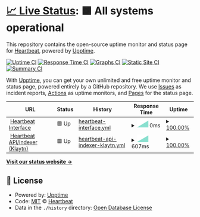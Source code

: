# [📈 Live Status](https://heartbeat-exchange.github.io/uptime): <!--live status--> **🟩 All systems operational**

This repository contains the open-source uptime monitor and status page for [Heartbeat](https://heartbeat-exchange.github.io/uptime), powered by [Upptime](https://github.com/upptime/upptime).

[![Uptime CI](https://github.com/heartbeat-exchange/uptime/workflows/Uptime%20CI/badge.svg)](https://github.com/heartbeat-exchange/uptime/actions?query=workflow%3A%22Uptime+CI%22)
[![Response Time CI](https://github.com/heartbeat-exchange/uptime/workflows/Response%20Time%20CI/badge.svg)](https://github.com/heartbeat-exchange/uptime/actions?query=workflow%3A%22Response+Time+CI%22)
[![Graphs CI](https://github.com/heartbeat-exchange/uptime/workflows/Graphs%20CI/badge.svg)](https://github.com/heartbeat-exchange/uptime/actions?query=workflow%3A%22Graphs+CI%22)
[![Static Site CI](https://github.com/heartbeat-exchange/uptime/workflows/Static%20Site%20CI/badge.svg)](https://github.com/heartbeat-exchange/uptime/actions?query=workflow%3A%22Static+Site+CI%22)
[![Summary CI](https://github.com/heartbeat-exchange/uptime/workflows/Summary%20CI/badge.svg)](https://github.com/heartbeat-exchange/uptime/actions?query=workflow%3A%22Summary+CI%22)

With [Upptime](https://upptime.js.org), you can get your own unlimited and free uptime monitor and status page, powered entirely by a GitHub repository. We use [Issues](https://github.com/heartbeat-exchange/uptime/issues) as incident reports, [Actions](https://github.com/heartbeat-exchange/uptime/actions) as uptime monitors, and [Pages](https://heartbeat-exchange.github.io/uptime) for the status page.

<!--start: status pages-->
<!-- This summary is generated by Upptime (https://github.com/upptime/upptime) -->
<!-- Do not edit this manually, your changes will be overwritten -->
<!-- prettier-ignore -->
| URL | Status | History | Response Time | Uptime |
| --- | ------ | ------- | ------------- | ------ |
| <img alt="" src="https://icons.duckduckgo.com/ip3/heartbeat.exchange.ico" height="13"> [Heartbeat Interface](https://heartbeat.exchange) | 🟩 Up | [heartbeat-interface.yml](https://github.com/heartbeat-exchange/uptime/commits/HEAD/history/heartbeat-interface.yml) | <details><summary><img alt="Response time graph" src="./graphs/heartbeat-interface/response-time-week.png" height="20"> 0ms</summary><br><a href="https://heartbeat-exchange.github.io/uptime/history/heartbeat-interface"><img alt="Response time 0" src="https://img.shields.io/endpoint?url=https%3A%2F%2Fraw.githubusercontent.com%2Fheartbeat-exchange%2Fuptime%2FHEAD%2Fapi%2Fheartbeat-interface%2Fresponse-time.json"></a><br><a href="https://heartbeat-exchange.github.io/uptime/history/heartbeat-interface"><img alt="24-hour response time 0" src="https://img.shields.io/endpoint?url=https%3A%2F%2Fraw.githubusercontent.com%2Fheartbeat-exchange%2Fuptime%2FHEAD%2Fapi%2Fheartbeat-interface%2Fresponse-time-day.json"></a><br><a href="https://heartbeat-exchange.github.io/uptime/history/heartbeat-interface"><img alt="7-day response time 0" src="https://img.shields.io/endpoint?url=https%3A%2F%2Fraw.githubusercontent.com%2Fheartbeat-exchange%2Fuptime%2FHEAD%2Fapi%2Fheartbeat-interface%2Fresponse-time-week.json"></a><br><a href="https://heartbeat-exchange.github.io/uptime/history/heartbeat-interface"><img alt="30-day response time 0" src="https://img.shields.io/endpoint?url=https%3A%2F%2Fraw.githubusercontent.com%2Fheartbeat-exchange%2Fuptime%2FHEAD%2Fapi%2Fheartbeat-interface%2Fresponse-time-month.json"></a><br><a href="https://heartbeat-exchange.github.io/uptime/history/heartbeat-interface"><img alt="1-year response time 0" src="https://img.shields.io/endpoint?url=https%3A%2F%2Fraw.githubusercontent.com%2Fheartbeat-exchange%2Fuptime%2FHEAD%2Fapi%2Fheartbeat-interface%2Fresponse-time-year.json"></a></details> | <details><summary><a href="https://heartbeat-exchange.github.io/uptime/history/heartbeat-interface">100.00%</a></summary><a href="https://heartbeat-exchange.github.io/uptime/history/heartbeat-interface"><img alt="All-time uptime 100.00%" src="https://img.shields.io/endpoint?url=https%3A%2F%2Fraw.githubusercontent.com%2Fheartbeat-exchange%2Fuptime%2FHEAD%2Fapi%2Fheartbeat-interface%2Fuptime.json"></a><br><a href="https://heartbeat-exchange.github.io/uptime/history/heartbeat-interface"><img alt="24-hour uptime 100.00%" src="https://img.shields.io/endpoint?url=https%3A%2F%2Fraw.githubusercontent.com%2Fheartbeat-exchange%2Fuptime%2FHEAD%2Fapi%2Fheartbeat-interface%2Fuptime-day.json"></a><br><a href="https://heartbeat-exchange.github.io/uptime/history/heartbeat-interface"><img alt="7-day uptime 100.00%" src="https://img.shields.io/endpoint?url=https%3A%2F%2Fraw.githubusercontent.com%2Fheartbeat-exchange%2Fuptime%2FHEAD%2Fapi%2Fheartbeat-interface%2Fuptime-week.json"></a><br><a href="https://heartbeat-exchange.github.io/uptime/history/heartbeat-interface"><img alt="30-day uptime 100.00%" src="https://img.shields.io/endpoint?url=https%3A%2F%2Fraw.githubusercontent.com%2Fheartbeat-exchange%2Fuptime%2FHEAD%2Fapi%2Fheartbeat-interface%2Fuptime-month.json"></a><br><a href="https://heartbeat-exchange.github.io/uptime/history/heartbeat-interface"><img alt="1-year uptime 100.00%" src="https://img.shields.io/endpoint?url=https%3A%2F%2Fraw.githubusercontent.com%2Fheartbeat-exchange%2Fuptime%2FHEAD%2Fapi%2Fheartbeat-interface%2Fuptime-year.json"></a></details>
| <img alt="" src="https://icons.duckduckgo.com/ip3/api-klaytn.heartbeat.exchange.ico" height="13"> [Heartbeat API/Indexer (Klaytn)](https://api-klaytn.heartbeat.exchange) | 🟩 Up | [heartbeat-api-indexer-klaytn.yml](https://github.com/heartbeat-exchange/uptime/commits/HEAD/history/heartbeat-api-indexer-klaytn.yml) | <details><summary><img alt="Response time graph" src="./graphs/heartbeat-api-indexer-klaytn/response-time-week.png" height="20"> 607ms</summary><br><a href="https://heartbeat-exchange.github.io/uptime/history/heartbeat-api-indexer-klaytn"><img alt="Response time 607" src="https://img.shields.io/endpoint?url=https%3A%2F%2Fraw.githubusercontent.com%2Fheartbeat-exchange%2Fuptime%2FHEAD%2Fapi%2Fheartbeat-api-indexer-klaytn%2Fresponse-time.json"></a><br><a href="https://heartbeat-exchange.github.io/uptime/history/heartbeat-api-indexer-klaytn"><img alt="24-hour response time 607" src="https://img.shields.io/endpoint?url=https%3A%2F%2Fraw.githubusercontent.com%2Fheartbeat-exchange%2Fuptime%2FHEAD%2Fapi%2Fheartbeat-api-indexer-klaytn%2Fresponse-time-day.json"></a><br><a href="https://heartbeat-exchange.github.io/uptime/history/heartbeat-api-indexer-klaytn"><img alt="7-day response time 607" src="https://img.shields.io/endpoint?url=https%3A%2F%2Fraw.githubusercontent.com%2Fheartbeat-exchange%2Fuptime%2FHEAD%2Fapi%2Fheartbeat-api-indexer-klaytn%2Fresponse-time-week.json"></a><br><a href="https://heartbeat-exchange.github.io/uptime/history/heartbeat-api-indexer-klaytn"><img alt="30-day response time 607" src="https://img.shields.io/endpoint?url=https%3A%2F%2Fraw.githubusercontent.com%2Fheartbeat-exchange%2Fuptime%2FHEAD%2Fapi%2Fheartbeat-api-indexer-klaytn%2Fresponse-time-month.json"></a><br><a href="https://heartbeat-exchange.github.io/uptime/history/heartbeat-api-indexer-klaytn"><img alt="1-year response time 607" src="https://img.shields.io/endpoint?url=https%3A%2F%2Fraw.githubusercontent.com%2Fheartbeat-exchange%2Fuptime%2FHEAD%2Fapi%2Fheartbeat-api-indexer-klaytn%2Fresponse-time-year.json"></a></details> | <details><summary><a href="https://heartbeat-exchange.github.io/uptime/history/heartbeat-api-indexer-klaytn">100.00%</a></summary><a href="https://heartbeat-exchange.github.io/uptime/history/heartbeat-api-indexer-klaytn"><img alt="All-time uptime 100.00%" src="https://img.shields.io/endpoint?url=https%3A%2F%2Fraw.githubusercontent.com%2Fheartbeat-exchange%2Fuptime%2FHEAD%2Fapi%2Fheartbeat-api-indexer-klaytn%2Fuptime.json"></a><br><a href="https://heartbeat-exchange.github.io/uptime/history/heartbeat-api-indexer-klaytn"><img alt="24-hour uptime 100.00%" src="https://img.shields.io/endpoint?url=https%3A%2F%2Fraw.githubusercontent.com%2Fheartbeat-exchange%2Fuptime%2FHEAD%2Fapi%2Fheartbeat-api-indexer-klaytn%2Fuptime-day.json"></a><br><a href="https://heartbeat-exchange.github.io/uptime/history/heartbeat-api-indexer-klaytn"><img alt="7-day uptime 100.00%" src="https://img.shields.io/endpoint?url=https%3A%2F%2Fraw.githubusercontent.com%2Fheartbeat-exchange%2Fuptime%2FHEAD%2Fapi%2Fheartbeat-api-indexer-klaytn%2Fuptime-week.json"></a><br><a href="https://heartbeat-exchange.github.io/uptime/history/heartbeat-api-indexer-klaytn"><img alt="30-day uptime 100.00%" src="https://img.shields.io/endpoint?url=https%3A%2F%2Fraw.githubusercontent.com%2Fheartbeat-exchange%2Fuptime%2FHEAD%2Fapi%2Fheartbeat-api-indexer-klaytn%2Fuptime-month.json"></a><br><a href="https://heartbeat-exchange.github.io/uptime/history/heartbeat-api-indexer-klaytn"><img alt="1-year uptime 100.00%" src="https://img.shields.io/endpoint?url=https%3A%2F%2Fraw.githubusercontent.com%2Fheartbeat-exchange%2Fuptime%2FHEAD%2Fapi%2Fheartbeat-api-indexer-klaytn%2Fuptime-year.json"></a></details>

<!--end: status pages-->

[**Visit our status website →**](https://heartbeat-exchange.github.io/uptime)

## 📄 License

- Powered by: [Upptime](https://github.com/upptime/upptime)
- Code: [MIT](./LICENSE) © [Heartbeat](https://heartbeat-exchange.github.io/uptime)
- Data in the `./history` directory: [Open Database License](https://opendatacommons.org/licenses/odbl/1-0/)
